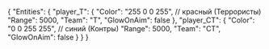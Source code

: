 {
  "Entities": {
    "player_T": {
      "Color": "255 0 0 255",   // красный (Террористы)
      "Range": 5000,
      "Team": "T",
      "GlowOnAim": false
    },
    "player_CT": {
      "Color": "0 0 255 255",   // синий (Контры)
      "Range": 5000,
      "Team": "CT",
      "GlowOnAim": false
    }
  }
}
